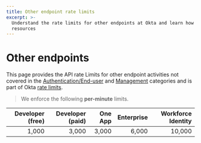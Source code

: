 ```yaml
---
title: Other endpoint rate limits
excerpt: >-
  Understand the rate limits for other endpoints at Okta and learn how to design for efficient use of
  resources
---
```


# Other endpoints

This page provides the API rate Limits for other endpoint activities not covered in the [Authentication/End-user](/docs/references/rl-global-enduser) and [Management](/docs/references/rl-global-mgmt) categories and is part of Okta [rate limits](/docs/references/rate-limits).

> We enforce the following **per-minute** limits.

| Developer (free) | Developer (paid) | One App    | Enterprise | Workforce Identity |
| ----------------: | ----------------: | ----------: | ----------: | ------------------: |
| 1,000             | 3,000             | 3,000       | 6,000       | 10,000              |
